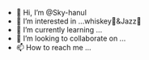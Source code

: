 - 👋 Hi, I’m @Sky-hanul
- 👀 I’m interested in ...whiskey🥃&Jazz🎺
- 🌱 I’m currently learning ...
- 💞️ I’m looking to collaborate on ...
- 📫 How to reach me ...

<!---
Sky-hanul/Sky-hanul is a ✨ special ✨ repository because its `README.md` (this file) appears on your GitHub profile.
You can click the Preview link to take a look at your changes.
--->
